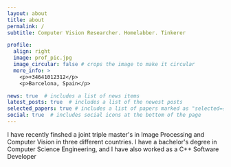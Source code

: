 ```yaml
---
layout: about
title: about
permalink: /
subtitle: Computer Vision Researcher. Homelabber. Tinkerer

profile:
  align: right
  image: prof_pic.jpg
  image_circular: false # crops the image to make it circular
  more_info: >
    <p>+34641012312</p>
    <p>Barcelona, Spain</p>

news: true  # includes a list of news items
latest_posts: true  # includes a list of the newest posts
selected_papers: true # includes a list of papers marked as "selected={true}"
social: true  # includes social icons at the bottom of the page
---
```


I have recently finshed a joint triple master's in Image Processing and Computer Vision in three different countries. I
have a bachelor's degree in Computer Science Engineering, and I have also worked as a C++ Software Developer

